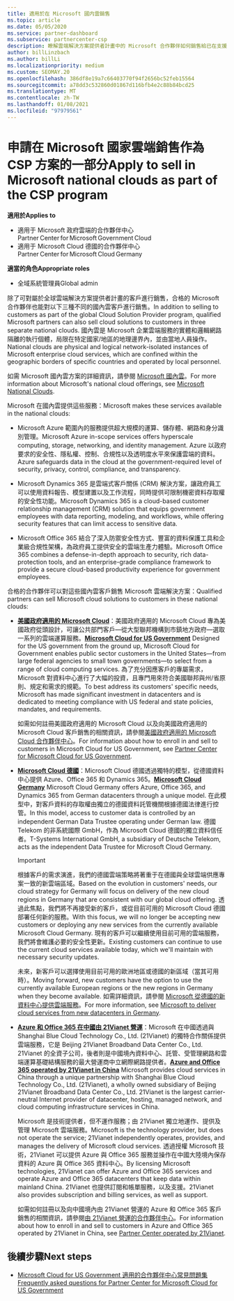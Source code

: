 ```yaml
---
title: 適用於在 Microsoft 國内雲銷售
ms.topic: article
ms.date: 05/05/2020
ms.service: partner-dashboard
ms.subservice: partnercenter-csp
description: 瞭解雲端解決方案提供者計畫中的 Microsoft 合作夥伴如何銷售給已在支援的國家/地區雲端註冊的客戶。
author: billLinzbach
ms.author: billLi
ms.localizationpriority: medium
ms.custom: SEOMAY.20
ms.openlocfilehash: 386df8e19a7c66403770f94f2656bc52feb15564
ms.sourcegitcommit: a78dd3c532860d01867d116bfb4e2c88b84bcd25
ms.translationtype: MT
ms.contentlocale: zh-TW
ms.lasthandoff: 01/08/2021
ms.locfileid: "97979561"
---
```

# <a name="apply-to-sell-in-microsoft-national-clouds-as-part-of-the-csp-program"></a><span data-ttu-id="a63f4-103">申請在 Microsoft 國家雲端銷售作為 CSP 方案的一部分</span><span class="sxs-lookup"><span data-stu-id="a63f4-103">Apply to sell in Microsoft national clouds as part of the CSP program</span></span>

<span data-ttu-id="a63f4-104">**適用於**</span><span class="sxs-lookup"><span data-stu-id="a63f4-104">**Applies to**</span></span>

- <span data-ttu-id="a63f4-105">適用于 Microsoft 政府雲端的合作夥伴中心</span><span class="sxs-lookup"><span data-stu-id="a63f4-105">Partner Center for Microsoft Government Cloud</span></span>
- <span data-ttu-id="a63f4-106">適用于 Microsoft Cloud 德國的合作夥伴中心</span><span class="sxs-lookup"><span data-stu-id="a63f4-106">Partner Center for Microsoft Cloud Germany</span></span>


<span data-ttu-id="a63f4-107">**適當的角色**</span><span class="sxs-lookup"><span data-stu-id="a63f4-107">**Appropriate roles**</span></span>

- <span data-ttu-id="a63f4-108">全域系統管理員</span><span class="sxs-lookup"><span data-stu-id="a63f4-108">Global admin</span></span>

<span data-ttu-id="a63f4-109">除了可對屬於全球雲端解決方案提供者計畫的客戶進行銷售，合格的 Microsoft 合作夥伴也能對以下三種不同的國內雲客戶進行銷售。</span><span class="sxs-lookup"><span data-stu-id="a63f4-109">In addition to selling to customers as part of the global Cloud Solution Provider program, qualified Microsoft partners can also sell cloud solutions to customers in three separate national clouds.</span></span> <span data-ttu-id="a63f4-110">國內雲是 Microsoft 企業雲端服務的實體和邏輯網路隔離的執行個體，局限在特定國家/地區的地理邊界內，並由當地人員操作。</span><span class="sxs-lookup"><span data-stu-id="a63f4-110">National clouds are physical and logical network-isolated instances of Microsoft enterprise cloud services, which are confined within the geographic borders of specific countries and operated by local personnel.</span></span> 

<span data-ttu-id="a63f4-111">如需 Microsoft 國內雲方案的詳細資訊，請參閱 [Microsoft 國內雲](https://www.microsoft.com/trustcenter/cloudservices/nationalcloud)。</span><span class="sxs-lookup"><span data-stu-id="a63f4-111">For more information about Microsoft's national cloud offerings, see [Microsoft National Clouds](https://www.microsoft.com/trustcenter/cloudservices/nationalcloud).</span></span>

<span data-ttu-id="a63f4-112">Microsoft 在國內雲提供這些服務：</span><span class="sxs-lookup"><span data-stu-id="a63f4-112">Microsoft makes these services available in the national clouds:</span></span>

-   <span data-ttu-id="a63f4-113">Microsoft Azure 範圍內的服務提供超大規模的運算、儲存體、網路和身分識別管理。</span><span class="sxs-lookup"><span data-stu-id="a63f4-113">Microsoft Azure in-scope services offers hyperscale computing, storage, networking, and identity management.</span></span> <span data-ttu-id="a63f4-114">Azure 以政府要求的安全性、隱私權、控制、合規性以及透明度水平來保護雲端的資料。</span><span class="sxs-lookup"><span data-stu-id="a63f4-114">Azure safeguards data in the cloud at the government-required level of security, privacy, control, compliance, and transparency.</span></span>

-   <span data-ttu-id="a63f4-115">Microsoft Dynamics 365 是雲端式客戶關係 (CRM) 解決方案，讓政府員工可以使用資料報告、模型建置以及工作流程，同時提供可限制機密資料存取權的安全性功能。</span><span class="sxs-lookup"><span data-stu-id="a63f4-115">Microsoft Dynamics 365 is a cloud-based customer relationship management (CRM) solution that equips government employees with data reporting, modeling, and workflows, while offering security features that can limit access to sensitive data.</span></span>

-   <span data-ttu-id="a63f4-116">Microsoft Office 365 結合了深入防禦安全性方式、豐富的資料保護工具和企業級合規性架構，為政府員工提供安全的雲端生產力體驗。</span><span class="sxs-lookup"><span data-stu-id="a63f4-116">Microsoft Office 365 combines a defense-in-depth approach to security, rich data-protection tools, and an enterprise-grade compliance framework to provide a secure cloud-based productivity experience for government employees.</span></span>

<span data-ttu-id="a63f4-117">合格的合作夥伴可以對這些國內雲客戶銷售 Microsoft 雲端解決方案：</span><span class="sxs-lookup"><span data-stu-id="a63f4-117">Qualified partners can sell Microsoft cloud solutions to customers in these national clouds:</span></span>

-   <span data-ttu-id="a63f4-118">[**美國政府適用的 Microsoft Cloud**](https://www.microsoft.com/trustcenter/cloudservices/nationalcloud#Microsoft_Cloud_for_US)：美國政府適用的 Microsoft Cloud 專為美國政府從頭設計，可讓公共部門客戶—從大型聯邦機構到市鎮地方政府—選取一系列的雲端運算服務。</span><span class="sxs-lookup"><span data-stu-id="a63f4-118">[**Microsoft Cloud for US Government**](https://www.microsoft.com/trustcenter/cloudservices/nationalcloud#Microsoft_Cloud_for_US) Designed for the US government from the ground up, Microsoft Cloud for Government enables public sector customers in the United States—from large federal agencies to small town governments—to select from a range of cloud computing services.</span></span> <span data-ttu-id="a63f4-119">為了充分因應客戶的專屬需求，Microsoft 對資料中心進行了大幅的投資，且專門用來符合美國聯邦與州/省原則、規定和需求的規範。</span><span class="sxs-lookup"><span data-stu-id="a63f4-119">To best address its customers' specific needs, Microsoft has made significant investment in datacenters and is dedicated to meeting compliance with US federal and state policies, mandates, and requirements.</span></span> 

    <span data-ttu-id="a63f4-120">如需如何註冊美國政府適用的 Microsoft Cloud 以及向美國政府適用的 Microsoft Cloud 客戶銷售的相關資訊，請參閱[美國政府適用的 Microsoft Cloud 合作夥伴中心](partner-center-for-microsoft-us-govt-cloud.md)。</span><span class="sxs-lookup"><span data-stu-id="a63f4-120">For information about how to enroll in and sell to customers in Microsoft Cloud for US Government, see [Partner Center for Microsoft Cloud for US Government](partner-center-for-microsoft-us-govt-cloud.md).</span></span>

-   <span data-ttu-id="a63f4-121">[**Microsoft Cloud 德國**](https://www.microsoft.com/trustcenter/cloudservices/nationalcloud#Microsoft_Cloud_Germany)：Microsoft Cloud 德國透過獨特的模型，從德國資料中心提供 Azure、Office 365 和 Dynamics 365。</span><span class="sxs-lookup"><span data-stu-id="a63f4-121">[**Microsoft Cloud Germany**](https://www.microsoft.com/trustcenter/cloudservices/nationalcloud#Microsoft_Cloud_Germany) Microsoft Cloud Germany offers Azure, Office 365, and Dynamics 365 from German datacenters through a unique model.</span></span> <span data-ttu-id="a63f4-122">在此模型中，對客戶資料的存取權由獨立的德國資料託管機關根據德國法律進行控管。</span><span class="sxs-lookup"><span data-stu-id="a63f4-122">In this model, access to customer data is controlled by an independent German Data Trustee operating under German law.</span></span> <span data-ttu-id="a63f4-123">德國 Telekom 的非系統國際 GmbH，作為 Microsoft Cloud 德國的獨立資料信任者。</span><span class="sxs-lookup"><span data-stu-id="a63f4-123">T-Systems International GmbH, a subsidiary of Deutsche Telekom, acts as the independent Data Trustee for Microsoft Cloud Germany.</span></span>

    > [!IMPORTANT]  
    > <span data-ttu-id="a63f4-124">根據客戶的需求演進，我們的德國雲端策略將著重于在德國與全球雲端供應專案一致的新雲端區域。</span><span class="sxs-lookup"><span data-stu-id="a63f4-124">Based on the evolution in customers' needs, our cloud strategy for Germany will focus on delivery of the new cloud regions in Germany that are consistent with our global cloud offering.</span></span> <span data-ttu-id="a63f4-125">透過此焦點，我們將不再接受新的客戶，或從目前可用的 Microsoft Cloud 德國部署任何新的服務。</span><span class="sxs-lookup"><span data-stu-id="a63f4-125">With this focus, we will no longer be accepting new customers or deploying any new services from the currently available Microsoft Cloud Germany.</span></span> <span data-ttu-id="a63f4-126">現有的客戶可以繼續使用目前可用的雲端服務，我們將會維護必要的安全性更新。</span><span class="sxs-lookup"><span data-stu-id="a63f4-126">Existing customers can continue to use the current cloud services available today, which we'll maintain with necessary security updates.</span></span>
    >  
    > <span data-ttu-id="a63f4-127">未來，新客戶可以選擇使用目前可用的歐洲地區或德國的新區域（當其可用時）。</span><span class="sxs-lookup"><span data-stu-id="a63f4-127">Moving forward, new customers have the option to use the currently available European regions or the new regions in Germany when they become available.</span></span> <span data-ttu-id="a63f4-128">如需詳細資訊，請參閱 [Microsoft 從德國的新資料中心提供雲端服務](https://news.microsoft.com/europe/2018/08/31/microsoft-to-deliver-cloud-services-from-new-datacentres-in-germany-in-2019-to-meet-evolving-customer-needs/)。</span><span class="sxs-lookup"><span data-stu-id="a63f4-128">For more information, see [Microsoft to deliver cloud services from new datacenters in Germany](https://news.microsoft.com/europe/2018/08/31/microsoft-to-deliver-cloud-services-from-new-datacentres-in-germany-in-2019-to-meet-evolving-customer-needs/).</span></span>

    
-   <span data-ttu-id="a63f4-129">[**Azure 和 Office 365 在中國由 21Vianet 營運**](https://www.microsoft.com/trustcenter/cloudservices/nationalcloud#Microsoft_Cloud_for_China)：Microsoft 在中國透過與 Shanghai Blue Cloud Technology Co., Ltd. (21Vianet) 的獨特合作關係提供雲端服務，它是 Beijing 21Vianet Broadband Data Center Co., Ltd. 21Vianet 的全資子公司，後者則是中國境內資料中心、託管、受管理網路和雲端運算基礎結構服務的最大營運商中立網際網路提供者。</span><span class="sxs-lookup"><span data-stu-id="a63f4-129">[**Azure and Office 365 operated by 21Vianet in China**](https://www.microsoft.com/trustcenter/cloudservices/nationalcloud#Microsoft_Cloud_for_China) Microsoft provides cloud services in China through a unique partnership with Shanghai Blue Cloud Technology Co., Ltd. (21Vianet), a wholly owned subsidiary of Beijing 21Vianet Broadband Data Center Co., Ltd. 21Vianet is the largest carrier-neutral Internet provider of datacenter, hosting, managed network, and cloud computing infrastructure services in China.</span></span> 

    <span data-ttu-id="a63f4-130">Microsoft 是技術提供者，但不運作服務；由 21Vianet 獨立地運作、提供及管理 Microsoft 雲端服務。</span><span class="sxs-lookup"><span data-stu-id="a63f4-130">Microsoft is the technology provider, but does not operate the service; 21Vianet independently operates, provides, and manages the delivery of Microsoft cloud services.</span></span> <span data-ttu-id="a63f4-131">透過授權 Microsoft 技術，21Vianet 可以提供 Azure 與 Office 365 服務並操作在中國大陸境內保存資料的 Azure 與 Office 365 資料中心。</span><span class="sxs-lookup"><span data-stu-id="a63f4-131">By licensing Microsoft technologies, 21Vianet can offer Azure and Office 365 services and operate Azure and Office 365 datacenters that keep data within mainland China.</span></span> <span data-ttu-id="a63f4-132">21Vianet 也提供訂閱和帳單服務，以及支援。</span><span class="sxs-lookup"><span data-stu-id="a63f4-132">21Vianet also provides subscription and billing services, as well as support.</span></span>

    <span data-ttu-id="a63f4-133">如需如何註冊以及向中國境內由 21Vianet 營運的 Azure 和 Office 365 客戶銷售的相關資訊，請參閱[由 21Vianet 營運的合作夥伴中心](/previous-versions/windows/it-pro/windows-home-server/ff357696(v=ws.11))。</span><span class="sxs-lookup"><span data-stu-id="a63f4-133">For information about how to enroll in and sell to customers in Azure and Office 365 operated by 21Vianet in China, see [Partner Center operated by 21Vianet](/previous-versions/windows/it-pro/windows-home-server/ff357696(v=ws.11)).</span></span>

## <a name="next-steps"></a><span data-ttu-id="a63f4-134">後續步驟</span><span class="sxs-lookup"><span data-stu-id="a63f4-134">Next steps</span></span>

- [<span data-ttu-id="a63f4-135">Microsoft Cloud for US Government 適用的合作夥伴中心常見問題集</span><span class="sxs-lookup"><span data-stu-id="a63f4-135">Frequently asked questions for Partner Center for Microsoft Cloud for US Government</span></span>](faq-for-us-govt-cloud.md)
